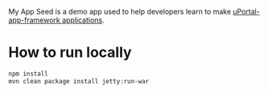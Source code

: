 My App Seed is a demo app used to help developers learn to make
[uPortal-app-framework applications](https://github.com/uPortal-Project/uportal-app-framework).

# How to run locally
```bash
npm install
mvn clean package install jetty:run-war
```
